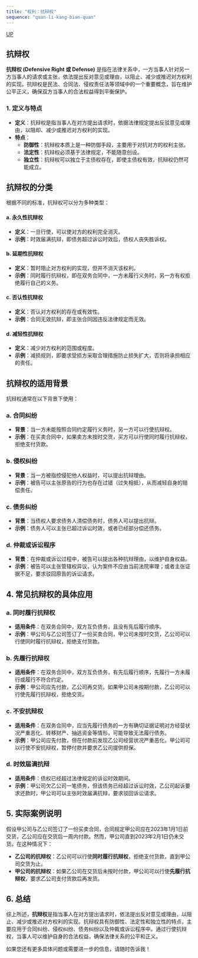 ```yaml
---
title: "权利：抗辩权"
sequence: "quan-li-kang-bian-quan"
---
```


[UP](/law/civil-law-index.html)

## 抗辩权

**抗辩权 (Defensive Right 或 Defense)** 是指在法律关系中，一方当事人针对另一方当事人的请求或主张，依法提出反对意见或理由，以阻止、减少或推迟对方权利的实现。抗辩权是民法、合同法、侵权责任法等领域中的一个重要概念，旨在维护公平正义，确保双方当事人的合法权益得到平衡保护。

### 1. **定义与特点**

- **定义**：抗辩权是指当事人在对方提出请求时，依据法律规定提出反驳意见或理由，以阻却、减少或推迟对方权利的实现。
- **特点**：
  - **防御性**：抗辩权本质上是一种防御手段，主要用于对抗对方的权利主张。
  - **法定性**：抗辩权必须基于法律规定，不能随意创设。
  - **独立性**：抗辩权可以独立于主债权存在，即使主债权有效，抗辩权仍然可能成立。

## **抗辩权的分类**

根据不同的标准，抗辩权可以分为多种类型：

#### a. **永久性抗辩权**
- **定义**：一旦行使，可以使对方的权利完全消灭。
- **示例**：时效届满抗辩，即债务超过诉讼时效后，债权人丧失胜诉权。

#### b. **延期性抗辩权**
- **定义**：暂时阻止对方权利的实现，但并不消灭该权利。
- **示例**：同时履行抗辩权，即在双务合同中，一方未履行义务时，另一方有权拒绝履行自己的义务。

#### c. **否认性抗辩权**
- **定义**：否认对方权利的存在或有效性。
- **示例**：合同无效抗辩，即主张合同因违反法律规定而无效。

#### d. **减轻性抗辩权**
- **定义**：减少对方权利的范围或程度。
- **示例**：减损规则，即要求受损方采取合理措施防止损失扩大，否则将承担相应的责任。

## **抗辩权的适用背景**

抗辩权通常在以下背景下使用：

### a. **合同纠纷**
- **背景**：当一方未能按照合同约定履行义务时，另一方可以行使抗辩权。
- **示例**：在买卖合同中，如果卖方未按时交货，买方可以行使同时履行抗辩权，拒绝支付货款。

### b. **侵权纠纷**
- **背景**：当一方被指控侵犯他人权益时，可以提出抗辩理由。
- **示例**：被告可以主张原告的行为也存在过错（过失相抵），从而减轻自身的赔偿责任。

### c. **债务纠纷**
- **背景**：当债权人要求债务人清偿债务时，债务人可以提出抗辩。
- **示例**：债务人可以主张已超过诉讼时效，或者已经部分偿还债务。

### d. **仲裁或诉讼程序**
- **背景**：在仲裁或诉讼过程中，被告可以提出各种抗辩理由，以维护自身权益。
- **示例**：被告可以主张管辖权异议，认为案件不应由当前法院审理；或者主张证据不足，要求驳回原告的诉讼请求。

## 4. **常见抗辩权的具体应用**

### a. **同时履行抗辩权**
- **适用条件**：在双务合同中，双方互负债务，且没有先后履行顺序。
- **示例**：甲公司与乙公司签订了一份买卖合同，甲公司未按时交货，乙公司可以行使同时履行抗辩权，拒绝支付货款。

### b. **先履行抗辩权**
- **适用条件**：在双务合同中，双方互负债务，有先后履行顺序，先履行一方未履行或履行不符合约定。
- **示例**：甲公司应先付款，乙公司再交货。如果甲公司未按期付款，乙公司可以行使先履行抗辩权，拒绝交货。

### c. **不安抗辩权**
- **适用条件**：在双务合同中，应当先履行债务的一方有确切证据证明对方经营状况严重恶化、转移财产、抽逃资金等情形，可能导致无法履行债务。
- **示例**：甲公司应先付款，但在付款前发现乙公司经营状况严重恶化，甲公司可以行使不安抗辩权，暂停付款并要求乙公司提供担保。

### d. **时效届满抗辩**
- **适用条件**：债权已经超过法律规定的诉讼时效期间。
- **示例**：甲公司欠乙公司一笔债务，但该债务已经超过诉讼时效，乙公司起诉要求还款时，甲公司可以主张时效届满抗辩，要求驳回诉讼请求。

## 5. **实际案例说明**

假设甲公司与乙公司签订了一份买卖合同，合同规定甲公司应在2023年1月1日前交货，乙公司应在交货后一周内付款。然而，甲公司直到2023年2月1日仍未交货。在这种情况下：

- **乙公司的抗辩权**：乙公司可以行使**同时履行抗辩权**，拒绝支付货款，直到甲公司交货为止。
- **甲公司的抗辩权**：如果乙公司在交货后未按时付款，甲公司可以行使**先履行抗辩权**，要求乙公司支付货款后再发货。

## 6. **总结**

综上所述，**抗辩权**是指当事人在对方提出请求时，依法提出反对意见或理由，以阻止、减少或推迟对方权利的实现。抗辩权具有防御性、法定性和独立性的特点，主要应用于合同纠纷、侵权纠纷、债务纠纷以及仲裁或诉讼程序中。通过行使抗辩权，当事人可以维护自身的合法权益，确保法律关系的公平和正义。

如果您还有更多具体问题或需要进一步的信息，请随时告诉我！
